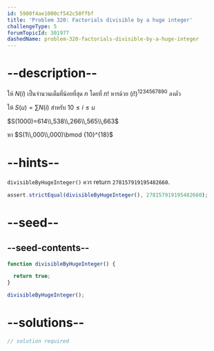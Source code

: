```yaml
---
id: 5900f4ae1000cf542c50ffbf
title: 'Problem 320: Factorials divisible by a huge integer'
challengeType: 5
forumTopicId: 301977
dashedName: problem-320-factorials-divisible-by-a-huge-integer
---
```


# --description--

ให้ $N(i)$ เป็นจำนวนเต็มที่น้อยที่สุด $n$ โดยที่ $n!$ หารด้วย $(i!)^{1234567890}$ ลงตัว

ให้ $S(u) = \sum N(i)$ สำหรับ $10 ≤ i ≤ u$

$S(1000)=614\\,538\\,266\\,565\\,663$

หา $S(1\\,000\\,000)\bmod {10}^{18}$

# --hints--

`divisibleByHugeInteger()` ควร return `278157919195482660`.

```js
assert.strictEqual(divisibleByHugeInteger(), 278157919195482660);
```

# --seed--

## --seed-contents--

```js
function divisibleByHugeInteger() {

  return true;
}

divisibleByHugeInteger();
```

# --solutions--

```js
// solution required
```
